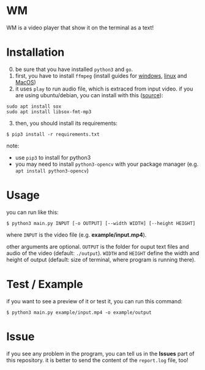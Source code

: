 # WM
WM is a video player that show it on the terminal as a text!

# Installation
0. be sure that you have installed `python3` and `go`.
1. first, you have to install `ffmpeg` (install guides for [windows](http://letmegooglethat.com/?q=how+to+install+ffmpeg+on+windows), [linux](http://letmegooglethat.com/?q=how+to+install+ffmpeg+on+linux) and [MacOS](http://letmegooglethat.com/?q=how+to+install+ffmpeg+on+MacOS))
2. it uses `play` to run audio file, which is extraced from input video. if you are using ubuntu/debian, you can install with this ([source](https://askubuntu.com/questions/920539/how-do-you-play-a-sound-from-the-terminal])):
```
sudo apt install sox
sudo apt install libsox-fmt-mp3
```
3. then, you should install its requirements:
```
$ pip3 install -r requirements.txt
```

note: 
- use `pip3` to install for python3
- you may need to install `python3-opencv` with your package manager (e.g. `apt install python3-opencv`)

# Usage

you can run like this:
```
$ python3 main.py INPUT [-o OUTPUT] [--width WIDTH] [--height HEIGHT]
```
where `INPUT` is the video file (e.g. **example/input.mp4**).

other arguments are optional. `OUTPUT` is the folder for ouput text files and audio of the video (default: `./output`).
`WIDTH` and `HEIGHT` define the width and height of output (default: size of terminal, where program is running there).

# Test / Example
if you want to see a preview of it or test it, you can run this command:
```
$ python3 main.py example/input.mp4 -o example/output
```
# Issue
if you see any problem in the program, you can tell us in the **Issues** part of this repository.
it is better to send the content of the `report.log` file, too!
